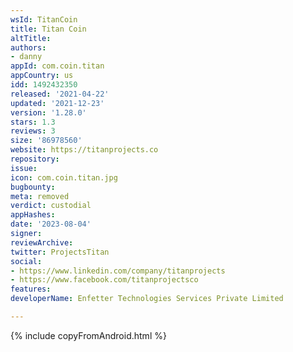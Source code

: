 ```yaml
---
wsId: TitanCoin
title: Titan Coin
altTitle: 
authors:
- danny
appId: com.coin.titan
appCountry: us
idd: 1492432350
released: '2021-04-22'
updated: '2021-12-23'
version: '1.28.0'
stars: 1.3
reviews: 3
size: '86978560'
website: https://titanprojects.co
repository: 
issue: 
icon: com.coin.titan.jpg
bugbounty: 
meta: removed
verdict: custodial
appHashes: 
date: '2023-08-04'
signer: 
reviewArchive: 
twitter: ProjectsTitan
social:
- https://www.linkedin.com/company/titanprojects
- https://www.facebook.com/titanprojectsco
features: 
developerName: Enfetter Technologies Services Private Limited

---
```


{% include copyFromAndroid.html %}

